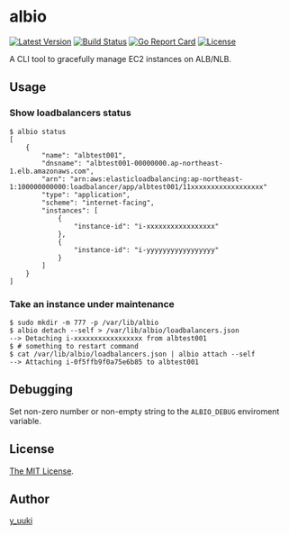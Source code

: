 # albio

[![Latest Version](http://img.shields.io/github/release/yuuki/albio.svg?style=flat-square)][release]
[![Build Status](http://img.shields.io/travis/yuuki/albio.svg?style=flat-square)][travis]
[![Go Report Card](https://goreportcard.com/badge/github.com/yuuki/albio)][goreport]
[![License](http://img.shields.io/:license-mit-blue.svg)][license]

[release]: https://github.com/yuuki/albio/releases
[travis]: http://travis-ci.org/yuuki/albio
[goreport]: https://goreportcard.com/report/github.com/yuuki/albio
[license]: http://doge.mit-license.org

A CLI tool to gracefully manage EC2 instances on ALB/NLB.

## Usage

### Show loadbalancers status

```shell
$ albio status
[
    {
        "name": "albtest001",
        "dnsname": "albtest001-00000000.ap-northeast-1.elb.amazonaws.com",
        "arn": "arn:aws:elasticloadbalancing:ap-northeast-1:100000000000:loadbalancer/app/albtest001/11xxxxxxxxxxxxxxxxxx"
        "type": "application",
        "scheme": "internet-facing",
        "instances": [
            {
                "instance-id": "i-xxxxxxxxxxxxxxxxx"
            },
            {
                "instance-id": "i-yyyyyyyyyyyyyyyyy"
            }
        ]
    }
]
```

### Take an instance under maintenance

```shell
$ sudo mkdir -m 777 -p /var/lib/albio
$ albio detach --self > /var/lib/albio/loadbalancers.json
--> Detaching i-xxxxxxxxxxxxxxxxx from albtest001
$ # something to restart command
$ cat /var/lib/albio/loadbalancers.json | albio attach --self
--> Attaching i-0f5ffb9f0a75e6b85 to albtest001
```

## Debugging

Set non-zero number or non-empty string to the `ALBIO_DEBUG` enviroment variable.

## License

[The MIT License](./LICENSE).

## Author

[y_uuki](https://github.com/yuuki)
